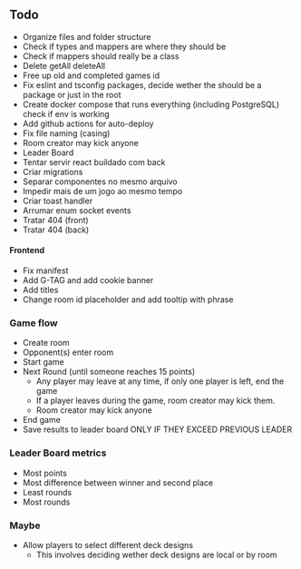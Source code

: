 ## Todo

- Organize files and folder structure
- Check if types and mappers are where they should be
- Check if mappers should really be a class
- Delete getAll deleteAll
- Free up old and completed games id
- Fix eslint and tsconfig packages, decide wether the should be a package or just in the root
- Create docker compose that runs everything (including PostgreSQL) check if env is working
- Add github actions for auto-deploy
- Fix file naming (casing)
- Room creator may kick anyone
- Leader Board
- Tentar servir react buildado com back
- Criar migrations
- Separar componentes no mesmo arquivo
- Impedir mais de um jogo ao mesmo tempo
- Criar toast handler
- Arrumar enum socket events
- Tratar 404 (front)
- Tratar 404 (back)

#### Frontend

- Fix manifest
- Add G-TAG and add cookie banner
- Add titles
- Change room id placeholder and add tooltip with phrase

### Game flow

- Create room
- Opponent(s) enter room
- Start game
- Next Round (until someone reaches 15 points)
  - Any player may leave at any time, if only one player is left, end the game
  - If a player leaves during the game, room creator may kick them.
  - Room creator may kick anyone
- End game
- Save results to leader board ONLY IF THEY EXCEED PREVIOUS LEADER

### Leader Board metrics

- Most points
- Most difference between winner and second place
- Least rounds
- Most rounds

### Maybe

- Allow players to select different deck designs
  - This involves deciding wether deck designs are local or by room
